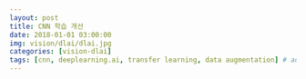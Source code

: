 ```yaml
---
layout: post
title: CNN 학습 개선
date: 2018-01-01 03:00:00
img: vision/dlai/dlai.jpg
categories: [vision-dlai] 
tags: [cnn, deeplearning.ai, transfer learning, data augmentation] # add tag
---
```


